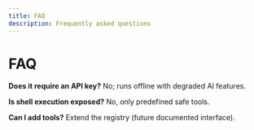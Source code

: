 ```yaml
---
title: FAQ
description: Frequently asked questions
---
```


# FAQ

**Does it require an API key?** No; runs offline with degraded AI features.

**Is shell execution exposed?** No, only predefined safe tools.

**Can I add tools?** Extend the registry (future documented interface).

